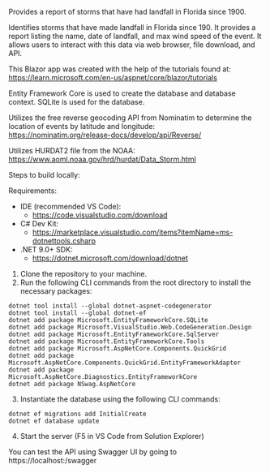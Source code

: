 Provides a report of storms that have had landfall in Florida since 1900.

Identifies storms that have made landfall in Florida since 190.
It provides a report listing the name, date of landfall, and max wind speed of the event.
It allows users to interact with this data via web browser, file download, and API.

This Blazor app was created with the help of the tutorials found at:  
https://learn.microsoft.com/en-us/aspnet/core/blazor/tutorials

Entity Framework Core is used to create the database and database context.
SQLite is used for the database.

Utilizes the free reverse geocoding API from Nominatim to determine the location of events by latitude and longitude:  
https://nominatim.org/release-docs/develop/api/Reverse/

Utilizes HURDAT2 file from the NOAA:  
https://www.aoml.noaa.gov/hrd/hurdat/Data_Storm.html

Steps to build locally:

Requirements:
- IDE (recommended VS Code):
    - https://code.visualstudio.com/download
- C# Dev Kit:
    - https://marketplace.visualstudio.com/items?itemName=ms-dotnettools.csharp
- .NET 9.0+ SDK:
    - https://dotnet.microsoft.com/download/dotnet

1. Clone the repository to your machine.
2. Run the following CLI commands from the root directory to install the necessary packages:
```
dotnet tool install --global dotnet-aspnet-codegenerator
dotnet tool install --global dotnet-ef
dotnet add package Microsoft.EntityFrameworkCore.SQLite
dotnet add package Microsoft.VisualStudio.Web.CodeGeneration.Design
dotnet add package Microsoft.EntityFrameworkCore.SqlServer
dotnet add package Microsoft.EntityFrameworkCore.Tools
dotnet add package Microsoft.AspNetCore.Components.QuickGrid
dotnet add package Microsoft.AspNetCore.Components.QuickGrid.EntityFrameworkAdapter
dotnet add package Microsoft.AspNetCore.Diagnostics.EntityFrameworkCore
dotnet add package NSwag.AspNetCore
```
3. Instantiate the database using the following CLI commands:
```
dotnet ef migrations add InitialCreate
dotnet ef database update
```
4. Start the server (F5 in VS Code from Solution Explorer)

You can test the API using Swagger UI by going to https://localhost:<port>/swagger